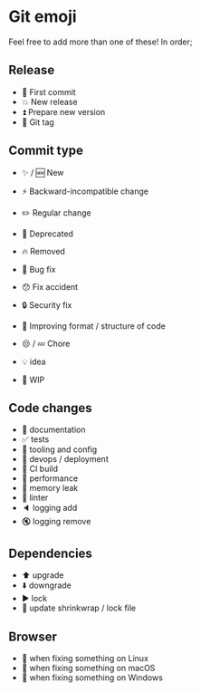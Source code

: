 Git emoji
=========

Feel free to add more than one of these! In order;

Release
-------
- :tada: First commit
- :boom: New release
- :arrow_double_up: Prepare new version
- :bookmark: Git tag

Commit type
-----------

- :sparkles: / :new: New
- :zap: Backward-incompatible change
- :pencil2: Regular change

- :poop: Deprecated
- :fire: Removed
- :bug: Bug fix
- :hushed: Fix accident
- :lock: Security fix
- :art: Improving format / structure of code
- :unamused: / :zzz: Chore
- :bulb: idea
- :construction: WIP

Code changes
------------

- :memo: documentation
- :white_check_mark: tests
- :wrench: tooling and config
- :rocket: devops / deployment
- :green_heart: CI build
- :racehorse: performance
- :non-potable_water: memory leak
- :shirt: linter
- :speaker: logging add
- :mute: logging remove

Dependencies
------------

- :arrow_up: upgrade
- :arrow_down: downgrade
- :arrow_forward: lock
- :arrows_counterclockwise: update shrinkwrap / lock file 

Browser
-------

- :penguin: when fixing something on Linux
- :apple: when fixing something on macOS
- :checkered_flag: when fixing something on Windows
